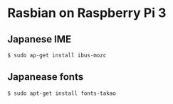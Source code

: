 # Rasbian on Raspberry Pi 3

## Japanese IME

    $ sudo ap-get install ibus-mozc

## Japanease fonts

    $ sudo apt-get install fonts-takao 

